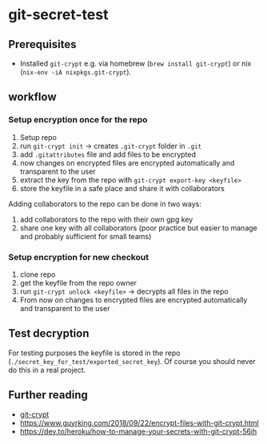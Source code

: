 # git-secret-test

## Prerequisites

- Installed `git-crypt`
  e.g. via homebrew (`brew install git-crypt`) or nix (`nix-env -iA nixpkgs.git-crypt`).

## workflow

### Setup encryption once for the repo

1. Setup repo
2. run `git-crypt init` -> creates `.git-crypt` folder in `.git`
3. add `.gitattributes` file and add files to be encrypted
4. now changes on encrypted files are encrypted automatically and transparent to the user
5. extract the key from the repo with `git-crypt export-key <keyfile>`
6. store the keyfile in a safe place and share it with collaborators

Adding collaborators to the repo can be done in two ways:

1. add collaborators to the repo with their own gpg key
2. share one key with all collaborators (poor practice but easier to manage and probably sufficient for small teams)

### Setup encryption for new checkout

1. clone repo
2. get the keyfile from the repo owner
3. run `git-crypt unlock <keyfile>` -> decrypts all files in the repo
4. From now on changes to encrypted files are encrypted automatically and transparent to the user

## Test decryption

For testing purposes the keyfile is stored in the repo (`./secret_key_for_test/exported_secret_key`). Of course you should never do this in a real project.

## Further reading

- [git-crypt](https://github.com/AGWA/git-crypt)
- <https://www.guyrking.com/2018/09/22/encrypt-files-with-git-crypt.html>
- <https://dev.to/heroku/how-to-manage-your-secrets-with-git-crypt-56ih>
